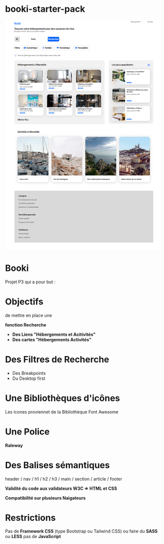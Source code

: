 # booki-starter-pack

![screenshot du site](./images/Desktop.png)

# Booki

Projet P3 qui a pour but :

# Objectifs

de mettre en place une

**fonction Recherche**

- **Des Liens "Hébergements et Acitivités"**
- **Des cartes "Hébergements Activités"**

# Des Filtres de Recherche

- Des Breakpoints
- Du Desktop first
  
# Une Bibliothèques d'icônes

Les icones proviennet de la Bibliothèque Font Awesome

# Une Police

 **Raleway**

# Des Balises sémantiques

header / nav / h1 / h2 / h3 / main / section / article / footer

**Validité du code aux validateurs W3C => HTML et CSS**

**Compatibilité sur plusieurs Naigateurs**

# Restrictions

Pas de **Framework CSS** (type Bootstrap ou Tailwind CSS) ou faire du **SASS** ou **LESS**
pas de **JavaScript**
